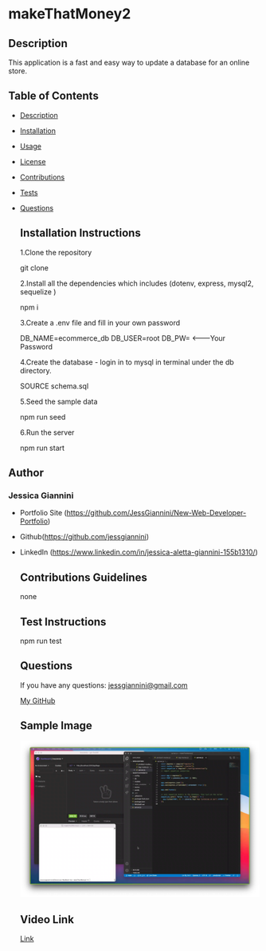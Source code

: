 # makeThatMoney2

## Description

This application is a fast and easy way to update a database for an online store.

## Table of Contents

- [Description](#description)
- [Installation](#installation-instructions)
- [Usage](#usage)
- [License](#license)
- [Contributions](#contributions-guidelines)
- [Tests](#test-instructions)
- [Questions](#questions)

  ## Installation Instructions

  1.Clone the repository

  git clone

  2.Install all the dependencies which includes (dotenv, express, mysql2, sequelize )

  npm i

  3.Create a .env file and fill in your own password

  DB_NAME=ecommerce_db
  DB_USER=root
  DB_PW= <---Your Password

  4.Create the database - login in to mysql in terminal under the db directory.

  SOURCE schema.sql

  5.Seed the sample data

  npm run seed

  6.Run the server

  npm run start

## Author

<h3>
Jessica Giannini
</h3>

- Portfolio Site (https://github.com/JessGiannini/New-Web-Developer-Portfolio)
- Github(https://github.com/jessgiannini)
- LinkedIn (https://www.linkedin.com/in/jessica-aletta-giannini-155b1310/)

  ## Contributions Guidelines

  none

  ## Test Instructions

  npm run test

  ## Questions

  If you have any questions: jessgiannini@gmail.com

  [My GitHub](https://github.com/jessgiannini)

  ## Sample Image

  ![Screenshot Image](img/makethatmoney.png)

  ## Video Link

  [Link](https://drive.google.com/file/d/1cdKpvE9xRYLRNnI93ex3oWuZ4ndElenY/view)
